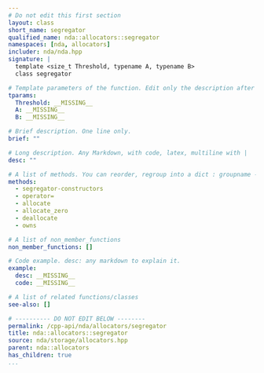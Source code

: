 ```yaml
---
# Do not edit this first section
layout: class
short_name: segregator
qualified_name: nda::allocators::segregator
namespaces: [nda, allocators]
includer: nda/nda.hpp
signature: |
  template <size_t Threshold, typename A, typename B>
  class segregator

# Template parameters of the function. Edit only the description after the :
tparams:
  Threshold: __MISSING__
  A: __MISSING__
  B: __MISSING__

# Brief description. One line only.
brief: ""

# Long description. Any Markdown, with code, latex, multiline with |
desc: ""

# A list of methods. You can reorder, regroup into a dict : groupname -> list
methods:
  - segregator-constructors
  - operator=
  - allocate
  - allocate_zero
  - deallocate
  - owns

# A list of non_member_functions
non_member_functions: []

# Code example. desc: any markdown to explain it.
example:
  desc: __MISSING__
  code: __MISSING__

# A list of related functions/classes
see-also: []

# ---------- DO NOT EDIT BELOW --------
permalink: /cpp-api/nda/allocators/segregator
title: nda::allocators::segregator
source: nda/storage/allocators.hpp
parent: nda::allocators
has_children: true
...
```



